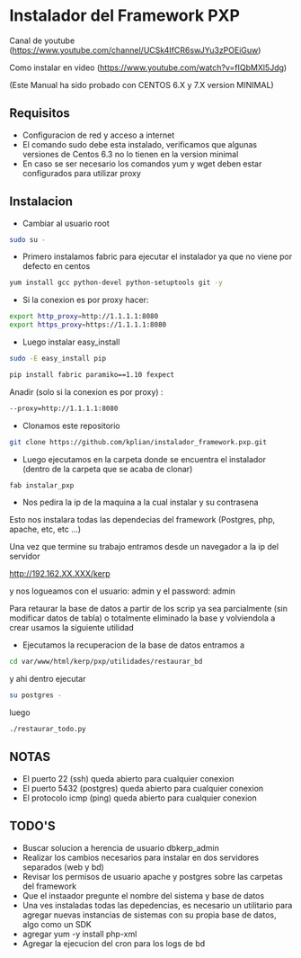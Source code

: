 Instalador del Framework PXP
===============================

Canal de youtube (https://www.youtube.com/channel/UCSk4IfCR6swJYu3zPOEiGuw)

Como instalar en video (https://www.youtube.com/watch?v=fIQbMXl5Jdg)

(Este Manual ha sido probado con CENTOS 6.X y 7.X version MINIMAL) 

Requisitos
-----------

* Configuracion de red y acceso a internet 
* El comando sudo debe esta instalado, verificamos que algunas versiones de Centos 6.3 no lo tienen en la version minimal 
* En caso se ser necesario los comandos  yum y wget deben estar configurados para utilizar proxy

Instalacion
------------

* Cambiar al usuario root

```sh 
sudo su -
```

* Primero instalamos fabric para ejecutar el instalador ya que no viene por defecto en centos

```sh
yum install gcc python-devel python-setuptools git -y
```
* Si la conexion es por proxy hacer:

```sh
export http_proxy=http://1.1.1.1:8080
export https_proxy=https://1.1.1.1:8080
```
* Luego instalar easy_install

```sh
sudo -E easy_install pip
```

```sh
pip install fabric paramiko==1.10 fexpect
```
Anadir (solo si la conexion es por proxy) :

```sh
--proxy=http://1.1.1.1:8080
```

* Clonamos este repositorio

```sh
git clone https://github.com/kplian/instalador_framework.pxp.git
```

* Luego ejecutamos en la carpeta donde se encuentra el instalador (dentro de la carpeta que se acaba de clonar)

```sh 
fab instalar_pxp
```



* Nos pedira la ip de la maquina a la cual instalar y su contrasena


Esto nos instalara todas las dependecias del framework (Postgres, php, apache, etc, etc ...)

Una vez que termine su trabajo entramos desde un navegador a la ip del servidor 

http://192.162.XX.XXX/kerp   

y nos logueamos con el usuario: admin  y el  password:  admin


Para retaurar la base de datos a partir de los scrip ya sea parcialmente  (sin modificar datos de tabla) o totalmente eliminado la base y volviendola a crear usamos la siguiente utilidad


* Ejecutamos la recuperacion de la base de datos entramos a 

```sh 
cd var/www/html/kerp/pxp/utilidades/restaurar_bd
```

y ahi dentro ejecutar 

```sh 
su postgres -
```

luego

```sh
./restaurar_todo.py
```

NOTAS
-------
* El puerto 22 (ssh) queda abierto para cualquier conexion
* El puerto 5432 (postgres) queda abierto para cualquier conexion
* El protocolo icmp (ping) queda abierto para cualquier conexion


TODO'S
-------

* Buscar solucion a herencia de usuario dbkerp_admin
* Realizar los cambios necesarios para instalar en dos servidores separados (web y bd)
* Revisar los permisos de usuario apache y postgres sobre las carpetas del framework
* Que el instaador pregunte el nombre del sistema y base de datos
* Una ves instaladas todas las depedencias, es necesario un utilitario para agregar nuevas instancias de sistemas con su propia base de datos,   algo como un SDK
* agregar yum -y install php-xml
* Agregar la ejecucion del cron para los logs de bd
